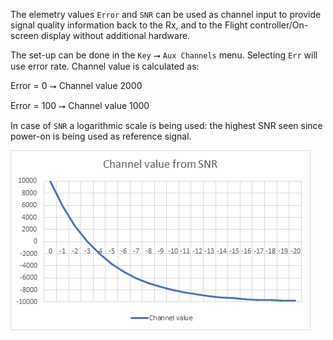 The elemetry values `Error` and `SNR` can be used as channel input
to provide signal quality information back to the Rx, and to the
Flight controller/On-screen display without additional hardware. 

The set-up can be done in the `Key` ⭢ `Aux Channels` menu. 
Selecting `Err` will use error rate. Channel value is calculated as:

Error = 0  ⭢ Channel value 2000

Error = 100 ⭢ Channel value 1000

In case of `SNR` a logarithmic scale is being used: the highest SNR seen
since power-on is being used as reference signal.

![Channel from SNR](channel-from-snr.png)
